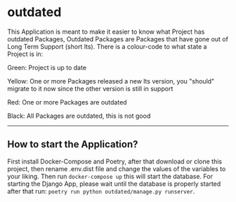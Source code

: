 # outdated

This Application is meant to make it easier to know what Project has outdated Packages, Outdated Packages are Packages that have gone out of Long Term Support (short lts). There is a colour-code to what state a Project is in:

Green: Project is up to date

Yellow: One or more Packages released a new lts version, you "should" migrate to it now since the other version is still in support

Red: One or more Packages are outdated

Black: All Packages are outdated, this is not good

---

## How to start the Application?

First install Docker-Compose and Poetry, after that download or clone this project, then rename .env.dist file and change the values of the variables to your liking. Then run ```docker-compose up``` this will start the database.
For starting the Django App, please wait until the database is properly started after that run:
```poetry run python outdated/manage.py runserver```.
